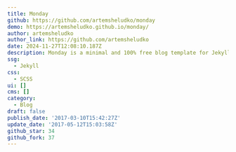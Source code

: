 ```yaml
---
title: Monday
github: https://github.com/artemsheludko/monday
demo: https://artemsheludko.github.io/monday/
author: artemsheludko
author_link: https://github.com/artemsheludko
date: 2024-11-27T12:08:10.187Z
description: Monday is a minimal and 100% free blog template for Jekyll
ssg:
  - Jekyll
css:
  - SCSS
ui: []
cms: []
category:
  - Blog
draft: false
publish_date: '2017-03-10T15:42:27Z'
update_date: '2017-05-12T15:03:58Z'
github_star: 34
github_fork: 37
---
```

